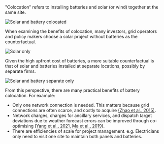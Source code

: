 
"Colocation" refers to installing batteries and solar (or wind) together at the same site.


<div class="centered-diagram">

![Solar and battery colocated](wiring-svgs/together.svg)

</div>

When examining the benefits of colocation, many investors, grid operators and policy makers choose a solar project without batteries as the counterfactual.

<div class="centered-diagram">

![Solar only](wiring-svgs/solar-only.svg)

</div>

Given the high upfront cost of batteries, a more suitable counterfactual is that of solar and batteries installed at separate locations, possibly by separate firms.

<div class="centered-diagram">

![Solar and battery separate only](wiring-svgs/separate.svg)

</div>

From this perspective, there are many practical benefits of battery colocation. For example:

- Only one network connection is needed. This matters because grid connections are often scarce, and costly to acquire [(Zhao et al., 2015)](https://www.sciencedirect.com/science/article/pii/S0306261914004668).
- Network charges, charges for ancillary services, and dispatch target deviations due to weather forecast errors can be improved through co-optimising ([Yang et al., 2021](https://www.sciencedirect.com/science/article/pii/S2352152X21003121), [Ma et al., 2019](https://ieeexplore.ieee.org/document/8730659)).
- There are efficiencies of scale for project management. e.g. Electricians only need to visit one site to maintain both panels and batteries.
